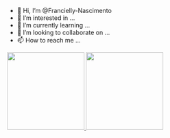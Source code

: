 - 👋 Hi, I’m @Francielly-Nascimento
- 👀 I’m interested in ...
- 🌱 I’m currently learning ...
- 💞️ I’m looking to collaborate on ...
- 📫 How to reach me ...

<div>
  <a href="https://github.com/ Francielly-Nascimento ">
  <img height="180em" src="https://github-readme-stats.vercel.app/api?username=Francielly-Nascimento &show_icons=true&theme=dark&include_all_commits=true&count_private=true"/>
  <img height="180em" src="https://github-readme-stats.vercel.app/api/top-langs/?username=Francielly-Nascimento &layout=compact&langs_count=16&theme=dark"/>
</div>

<!---
Francielly-Nascimento/Francielly-Nascimento is a ✨ special ✨ repository because its `README.md` (this file) appears on your GitHub profile.
You can click the Preview link to take a look at your changes.
--->
